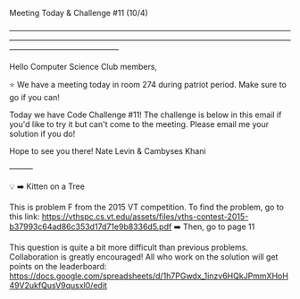 Meeting Today & Challenge #11 (10/4)

——————————————————————————————————————————————————————————————————————————————————————

Hello Computer Science Club members,

⭐️ We have a meeting today in room 274 during patriot period.
Make sure to go if you can!

Today we have Code Challenge #11! The challenge is below in this email if you'd like to try it but can't come to the meeting. Please email me your solution if you do!

Hope to see you there!
Nate Levin & Cambyses Khani

———

💡 ➡️ Kitten on a Tree

This is problem F from the 2015 VT competition.
To find the problem, go to this link: https://vthspc.cs.vt.edu/assets/files/vths-contest-2015-b37993c64ad86c353d17d71e9b8336d5.pdf
➡️ Then, go to page 11

This question is quite a bit more difficult than previous problems. Collaboration is greatly encouraged!
All who work on the solution will get points on the leaderboard: https://docs.google.com/spreadsheets/d/1h7PGwdx_1inzv6HQkJPmmXHoH49V2ukfQusV9qusxl0/edit
